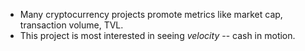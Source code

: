 - Many cryptocurrency projects promote metrics like market cap, transaction volume, TVL.
- This project is most interested in seeing *velocity* -- cash in motion.